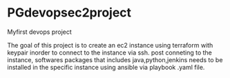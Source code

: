 # PGdevopsec2project
Myfirst devops project 

The goal of this project is to create an ec2 instance using terraform with keypair inorder to connect to the instance via ssh. post conneting to the instance, softwares packages that includes java,python,jenkins needs to be installed in the specific instance using ansible via playbook .yaml file.
